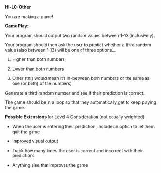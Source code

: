 **Hi-LO-Other**

You are making a game!

**Game Play:**

Your program should output two random values between 1-13 (inclusively).

Your program should then ask the user to predict whether a third random value (also between 1-13) will be one of three options….

1) Higher than both numbers

2) Lower than both numbers

3) Other (this would mean it’s in-between both numbers or the same as one (or both) of the numbers)

Generate a third random number and see if their prediction is correct.

The game should be in a loop so that they automatically get to keep playing the game. 

  

**Possible Extensions** for Level 4 Consideration (not equally weighted)

- When the user is entering their prediction, include an option to let them quit the game

- Improved visual output

- Track how many times the user is correct and incorrect with their predictions 

- Anything else that improves the game 